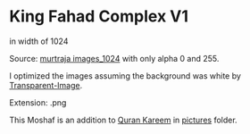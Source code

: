 # King Fahad Complex V1
in width of 1024

Source: [murtraja images_1024](https://github.com/murtraja/quran-android-images-helper/tree/master/static/images_1024) with only alpha 0 and 255.

I optimized the images assuming the background was white by [Transparent-Image](https://github.com/mohamedashref371/Transparent-Image).

Extension: .png

This Moshaf is an addition to [Quran Kareem](https://github.com/mohamedashref371/QuranKareem) in [pictures](https://github.com/mohamedashref371/QuranKareem/tree/master/Quran%20Kareem/pictures) folder.

